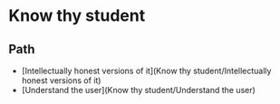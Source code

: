 # Know thy student

## Path

- [Intellectually honest versions of it](Know thy student/Intellectually honest versions of it)
- [Understand the user](Know thy student/Understand the user)

